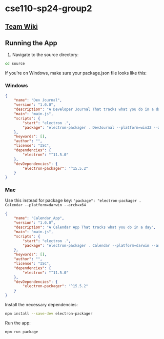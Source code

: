 # cse110-sp24-group2

## [Team Wiki](admin/team.md)

## Running the App

1. Navigate to the source directory:

```bash
cd source
```
If you're on Windows, make sure your package.json file looks like this:
### Windows
```json
{
    "name": "Dev Journal",
    "version": "1.0.0",
    "description": "A Developer Journal That tracks what you do in a day",
    "main": "main.js",
    "scripts": {
        "start": "electron .",
        "package": "electron-packager . DevJournal --platform=win32 --arch=x64" 
    },
    "keywords": [],
    "author": "",
    "license": "ISC",
    "dependencies": {
        "electron": "^11.5.0"
    },
    "devDependencies": {
        "electron-packager": "^15.5.2"
    }
}


```

### Mac
Use this instead for package key:
`"package": "electron-packager . Calendar --platform=darwin --arch=x64`

```json
{
    "name": "Calendar_App",
    "version": "1.0.0",
    "description": "A Calendar App That tracks what you do in a day",
    "main": "main.js",
    "scripts": {
        "start": "electron .",
        "package": "electron-packager . Calendar --platform=darwin --arch=x64"
    },
    "keywords": [],
    "author": "",
    "license": "ISC",
    "dependencies": {
        "electron": "^11.5.0"
    },
    "devDependencies": {
        "electron-packager": "^15.5.2"
    }
}
```
Install the necessary dependencies:  
```bash
npm install --save-dev electron-packager
```
Run the app:  
```bash
npm run package
```

